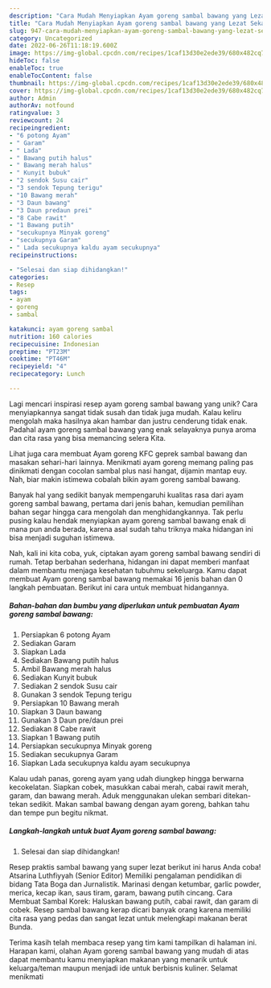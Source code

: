 ```yaml
---
description: "Cara Mudah Menyiapkan Ayam goreng sambal bawang yang Lezat Sekali"
title: "Cara Mudah Menyiapkan Ayam goreng sambal bawang yang Lezat Sekali"
slug: 947-cara-mudah-menyiapkan-ayam-goreng-sambal-bawang-yang-lezat-sekali
category: Uncategorized
date: 2022-06-26T11:18:19.600Z
image: https://img-global.cpcdn.com/recipes/1caf13d30e2ede39/680x482cq70/ayam-goreng-sambal-bawang-foto-resep-utama.jpg
hideToc: false
enableToc: true
enableTocContent: false
thumbnail: https://img-global.cpcdn.com/recipes/1caf13d30e2ede39/680x482cq70/ayam-goreng-sambal-bawang-foto-resep-utama.jpg
cover: https://img-global.cpcdn.com/recipes/1caf13d30e2ede39/680x482cq70/ayam-goreng-sambal-bawang-foto-resep-utama.jpg
author: Admin
authorAv: notfound
ratingvalue: 3
reviewcount: 24
recipeingredient:
- "6 potong Ayam"
- " Garam"
- " Lada"
- " Bawang putih halus"
- " Bawang merah halus"
- " Kunyit bubuk"
- "2 sendok Susu cair"
- "3 sendok Tepung terigu"
- "10 Bawang merah"
- "3 Daun bawang"
- "3 Daun predaun prei"
- "8 Cabe rawit"
- "1 Bawang putih"
- "secukupnya Minyak goreng"
- "secukupnya Garam"
- " Lada secukupnya kaldu ayam secukupnya"
recipeinstructions:

- "Selesai dan siap dihidangkan!"
categories:
- Resep
tags:
- ayam
- goreng
- sambal

katakunci: ayam goreng sambal 
nutrition: 160 calories
recipecuisine: Indonesian
preptime: "PT23M"
cooktime: "PT46M"
recipeyield: "4"
recipecategory: Lunch

---
```





Lagi mencari inspirasi resep ayam goreng sambal bawang yang unik? Cara menyiapkannya sangat tidak susah dan tidak juga mudah. Kalau keliru mengolah maka hasilnya akan hambar dan justru cenderung tidak enak. Padahal ayam goreng sambal bawang yang enak selayaknya punya aroma dan cita rasa yang bisa memancing selera Kita.





Lihat juga cara membuat Ayam goreng KFC geprek sambal bawang dan masakan sehari-hari lainnya. Menikmati ayam goreng memang paling pas dinikmati dengan cocolan sambal plus nasi hangat, dijamin mantap euy. Nah, biar makin istimewa cobalah bikin ayam goreng sambal bawang.

Banyak hal yang sedikit banyak mempengaruhi kualitas rasa dari ayam goreng sambal bawang, pertama dari jenis bahan, kemudian pemilihan bahan segar hingga cara mengolah dan menghidangkannya. Tak perlu pusing kalau hendak menyiapkan ayam goreng sambal bawang enak di mana pun anda berada, karena asal sudah tahu triknya maka hidangan ini bisa menjadi suguhan istimewa.






Nah, kali ini kita coba, yuk, ciptakan ayam goreng sambal bawang sendiri di rumah. Tetap berbahan sederhana, hidangan ini dapat memberi manfaat dalam membantu menjaga kesehatan tubuhmu sekeluarga. Kamu dapat membuat Ayam goreng sambal bawang memakai 16 jenis bahan dan 0 langkah pembuatan. Berikut ini cara untuk membuat hidangannya.

<!--inarticleads1-->

##### Bahan-bahan dan bumbu yang diperlukan untuk pembuatan Ayam goreng sambal bawang:

1. Persiapkan 6 potong Ayam
1. Sediakan  Garam
1. Siapkan  Lada
1. Sediakan  Bawang putih halus
1. Ambil  Bawang merah halus
1. Sediakan  Kunyit bubuk
1. Sediakan 2 sendok Susu cair
1. Gunakan 3 sendok Tepung terigu
1. Persiapkan 10 Bawang merah
1. Siapkan 3 Daun bawang
1. Gunakan 3 Daun pre/daun prei
1. Sediakan 8 Cabe rawit
1. Siapkan 1 Bawang putih
1. Persiapkan secukupnya Minyak goreng
1. Sediakan secukupnya Garam
1. Siapkan  Lada secukupnya kaldu ayam secukupnya


Kalau udah panas, goreng ayam yang udah diungkep hingga berwarna kecokelatan. Siapkan cobek, masukkan cabai merah, cabai rawit merah, garam, dan bawang merah. Aduk menggunakan ulekan sembari ditekan-tekan sedikit. Makan sambal bawang dengan ayam goreng, bahkan tahu dan tempe pun begitu nikmat. 

<!--inarticleads2-->

##### Langkah-langkah untuk buat Ayam goreng sambal bawang:


1. Selesai dan siap dihidangkan!

Resep praktis sambal bawang yang super lezat berikut ini harus Anda coba! Atsarina Luthfiyyah (Senior Editor) Memiliki pengalaman pendidikan di bidang Tata Boga dan Jurnalistik. Marinasi dengan ketumbar, garlic powder, merica, kecap ikan, saus tiram, garam, bawang putih cincang. Cara Membuat Sambal Korek: Haluskan bawang putih, cabai rawit, dan garam di cobek. Resep sambal bawang kerap dicari banyak orang karena memiliki cita rasa yang pedas dan sangat lezat untuk melengkapi makanan berat Bunda. 

Terima kasih telah membaca resep yang tim kami tampilkan di halaman ini. Harapan kami, olahan Ayam goreng sambal bawang yang mudah di atas dapat membantu kamu menyiapkan makanan yang menarik untuk keluarga/teman maupun menjadi ide untuk berbisnis kuliner. Selamat menikmati
